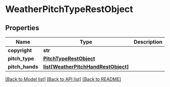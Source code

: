 # WeatherPitchTypeRestObject

## Properties
Name | Type | Description | Notes
------------ | ------------- | ------------- | -------------
**copyright** | **str** |  | [optional] 
**pitch_type** | [**PitchTypeRestObject**](PitchTypeRestObject.md) |  | [optional] 
**pitch_hands** | [**list[WeatherPitchHandRestObject]**](WeatherPitchHandRestObject.md) |  | [optional] 

[[Back to Model list]](../README.md#documentation-for-models) [[Back to API list]](../README.md#documentation-for-api-endpoints) [[Back to README]](../README.md)

